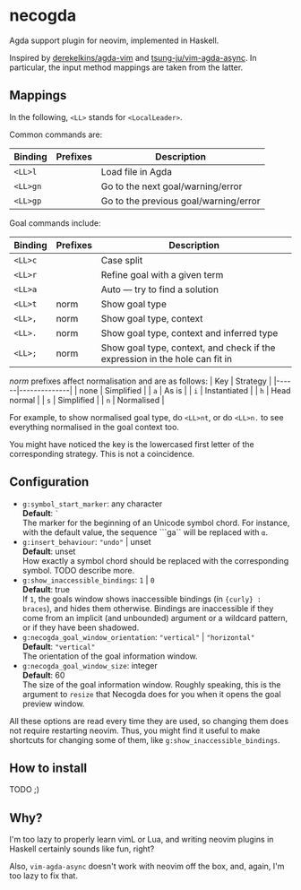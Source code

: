 # necogda

Agda support plugin for neovim, implemented in Haskell.

Inspired by [derekelkins/agda-vim](https://github.com/derekelkins/agda-vim) and [tsung-ju/vim-agda-async](https://github.com/tsung-ju/vim-agda-async).
In particular, the input method mappings are taken from the latter.

## Mappings

In the following, `<LL>` stands for `<LocalLeader>`.

Common commands are:

| Binding  | Prefixes  | Description                                 |
|----------|-----------|---------------------------------------------|
| `<LL>l`  |           | Load file in Agda                           |
| `<LL>gn` |           | Go to the next goal/warning/error           |
| `<LL>gp` |           | Go to the previous goal/warning/error       |

Goal commands include:

| Binding | Prefixes  | Description                                                                 |
|---------|-----------|-----------------------------------------------------------------------------|
| `<LL>c` |           | Case split                                                                  |
| `<LL>r` |           | Refine goal with a given term                                               |
| `<LL>a` |           | Auto — try to find a solution                                               |
| `<LL>t` | norm      | Show goal type                                                              |
| `<LL>,` | norm      | Show goal type, context                                                     |
| `<LL>.` | norm      | Show goal type, context and inferred type                                   |
| `<LL>;` | norm      | Show goal type, context, and check if the expression in the hole can fit in |

_norm_ prefixes affect normalisation and are as follows:
| Key  | Strategy     |
|------|--------------|
| none | Simplified   |
| `a`  | As is        |
| `i`  | Instantiated |
| `h`  | Head normal  |
| `s`  | Simplified   |
| `n`  | Normalised   |

For example, to show normalised goal type, do `<LL>nt`, or do `<LL>n.` to see everything normalised in the goal context too.

You might have noticed the key is the lowercased first letter of the corresponding strategy.
This is not a coincidence.

## Configuration

* `g:symbol_start_marker`: any character\
  **Default**: `` ` ``\
  The marker for the beginning of an Unicode symbol chord.
  For instance, with the default value, the sequence ```ga`` will be replaced with `α`.
* `g:insert_behaviour`: `"undo"` | unset\
  **Default**: unset\
  How exactly a symbol chord should be replaced with the corresponding symbol. TODO describe more.
* `g:show_inaccessible_bindings`: `1` | `0`\
  **Default**: true\
  If `1`, the goals window shows inaccessible bindings (in `{curly} : braces`), and hides them otherwise.
  Bindings are inaccessible if they come from an implicit (and unbounded) argument or a wildcard pattern,
  or if they have been shadowed.
* `g:necogda_goal_window_orientation`: `"vertical"` | `"horizontal"`\
  **Default**: `"vertical"`\
  The orientation of the goal information window.
* `g:necogda_goal_window_size`: integer\
  **Default**: 60\
  The size of the goal information window.
  Roughly speaking, this is the argument to `resize` that Necogda does for you when it opens the goal preview window.

All these options are read every time they are used, so changing them does not require restarting neovim.
Thus, you might find it useful to make shortcuts for changing some of them, like `g:show_inaccessible_bindings`.

## How to install

TODO ;)

## Why?

I'm too lazy to properly learn vimL or Lua, and writing neovim plugins in Haskell certainly sounds like fun, right?

Also, `vim-agda-async` doesn't work with neovim off the box, and, again, I'm too lazy to fix that.
